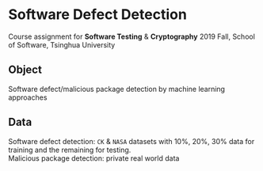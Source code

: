 # Software Defect Detection
Course assignment for **Software Testing** & **Cryptography** 2019 Fall, School of Software, Tsinghua University
## Object
Software defect/malicious package detection by machine learning approaches
## Data
Software defect detection: `CK` & `NASA` datasets with 10%, 20%, 30% data for training and the remaining for testing.  
Malicious package detection: private real world data
